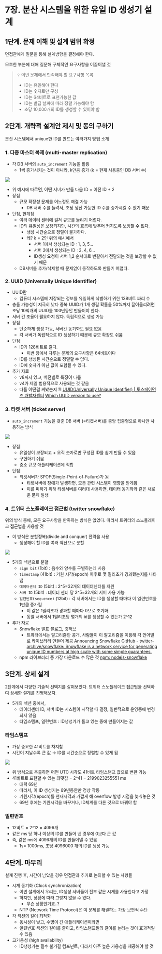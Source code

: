 # 7장. 분산 시스템을 위한 유일 ID 생성기 설계

## 1단계. 문제 이해 및 설계 범위 확정

면접관에게 질문을 통해 설계방향을 결정해야 한다.

모호한 부분에 대해 질문해 구체적인 요구사항을 이끌어낼 것

> 💡 이번 문제에서 만족해야 할 요구사항 목록
>
> - ID는 유일해야 한다
> - ID는 숫자로만 구성
> - ID는 64비트로 표현가능한 값
> - ID는 발급 날짜에 따라 정렬 가능해야 함
> - 초당 10,000개의 ID를 생성할 수 있어야 함

## 2단계. 개략적 설계안 제시 및 동의 구하기

분산 시스템에서 unique한 ID를 만드는 여러가지 방법 소개

### 1. 다중 마스터 복제 (multi-master replication)

- 각 DB 서버의 `auto_increment` 기능을 활용
  - 1씩 증가시키는 것이 아니라, k만큼 증가 (k = 현재 사용중인 DB 서버 수)

![](https://velog.velcdn.com/images/dbwogml15/post/80fd1729-880c-48be-bb7d-70fd286bf557/image.png)

- 위 예시에 따르면, 어떤 서버가 만들 다음 ID = 이전 ID + 2
- 장점
  - 규모 확장성 문제를 어느정도 해결 가능
    - DB 서버 수를 늘려서, 초당 생산 가능한 ID 수를 증가시킬 수 있기 때문
- 단점, 한계점
  - 여러 데이터 센터에 걸쳐 규모를 늘리기 어렵다.
  - ID의 유일성은 보장되지만, 시간의 흐름에 맞추어 커지도록 보장할 수 없다.
    - 생성 시간순으로 정렬이 불가하다.
    - 왜?
      k = 2인 위의 예시에서
      - 서버 1에서 생성되는 ID : 1, 3, 5…
      - 서버 2에서 생성되는 ID : 2, 4, 6…
      - ID생성 요청이 서버 1,2 순서대로 번갈아서 전달되는 것을 보장할 수 없기 때문
  - DB서버를 추가/삭제할 때 문제없이 동작하도록 만들기 어렵다.

### 2. UUID (Universally Unique Identifier)

- UUID란
  - 컴퓨터 시스템에 저장되는 정보를 유일하게 식별하기 위한 128비트 짜리 수
- 충돌 가능성이 지극히 낮다
  중복 UUID가 1개 생길 확률을 50%까지 끌어올리려면
  초당 10억개의 UUID를 100년동안 만들어야 한다.
- 서버 간 조율이 필요하지 않다. 독립적으로 생성 가능
- 장점
  - 단순하게 생성 가능, 서버간 동기화도 필요 없음
  - 각 서버가 독립적으로 ID 생성하기 때문에 규모 확장도 쉬움
- 단점
  - ID가 128비트로 길다.
    - 이번 장에서 다루는 문제의 요구사항은 64비트이다
  - ID를 생성된 시간순으로 정렬할 수 없다.
  - ID에 숫자가 아닌 값이 포함될 수 있다.
- 추가 자료
  - v8까지 있고, 버전별로 특징이 다름
  - v4가 제일 범용적으로 사용되는 것 같음
  - 다들 어떤걸 써봤는지 ?!
    [UUID(Universally Unique Identifier) | 토스페이먼츠 개발자센터](https://docs.tosspayments.com/resources/glossary/uuid)
    [Which UUID version to use?](https://stackoverflow.com/questions/20342058/which-uuid-version-to-use)

### 3. 티켓 서버 (ticket server)

- `auto_increment` 기능을 갖춘 DB 서버 (=티켓서버)를 중앙 집중형으로 하나만 사용하는 방식

![](https://daeakin.github.io//images/large-system/ticket-server.png)

- 장점
  - 유일성이 보장되고 + 오직 숫자로만 구성된 ID를 쉽게 만들 수 있음
  - 구현하기 쉬움
  - 중소 규모 애플리케이션에 적합
- 단점
  - 티켓서버가 SPOF(Single-Point-of-Failure)가 됨
    - 티켓서버에 장애가 발생하면, 모든 관련 시스템이 영향을 받게됨
    - 이를 피하기 위해 티켓서버를 여러대 사용하면, 데이터 동기화와 같은 새로운 문제 발생

### 4. 트위터 스노플레이크 접근법 (twitter snowflake)

위의 방식 중에, 모든 요구사항을 만족하는 방식은 없었다. 따라서 트위터의 스노플레이크 접근법을 사용할 것

- 이 방식은 분할정복(divide and conquer) 전략을 사용
  - 생성해야 할 ID를 여러 섹션으로 분할

![](https://velog.velcdn.com/images/bjo6300/post/4277b11a-20e3-4214-b785-5754ecdcf8aa/image.png)

- 5개의 섹션으로 분할
  - `sign bit` (1bit) : 음수와 양수를 구별하는데 사용
  - `timestamp` (41bit) : 기원 시각(epoch) 이후로 몇 밀리초가 경과했는지를 나타냄
  - `데이터센터 ID` (5bit) : 2^5=32개의 데이터센터를 지원
  - `서버 ID` (5bit) : 데이터 센터 당 2^5=32개의 서버 사용 가능
  - `일련번호(sequence)` (12bit) : 각 서버에서는 ID를 생성할 때마다 이 일련번호를 1만큼 증가킴
    - 이 값은 1밀리초가 경과할 때마다 0으로 초기화
    - 동일 서버에서 1밀리초당 몇개의 id를 생성할 수 있는가 2^12
- 추가 자료
  - Snowflake 발표 블로그, 깃허브
    - 트위터에서는 알고리즘만 공개, 사람들이 이 알고리즘을 이용해 각 언어별로 라이브러리 만들어 제공
      [Announcing Snowflake](https://blog.x.com/engineering/en_us/a/2010/announcing-snowflake)
      [GitHub - twitter-archive/snowflake: Snowflake is a network service for generating unique ID numbers at high scale with some simple guarantees.](https://github.com/twitter-archive/snowflake?tab=readme-ov-file)
  - npm 라이브러리 중 가장 다운로드 수 많은 것
    [npm: nodejs-snowflake](https://www.npmjs.com/package/nodejs-snowflake)

## 3단계. 상세 설계

2단계에서 다양한 기술적 선택지를 살펴보았다. 트위터 스노플레이크 접근법을 선택하여 상세한 설계를 진행해보자.

- 5개의 섹션 중에서,
  - 데이터센터 ID, 서버 ID는 시스템이 시작할 때 결정, 일반적으로 운영중에 변경되지 않음
  - 타임스탬프, 일련번호 : ID생성기가 돌고 있는 중에 만들어지는 값

### 타임스탬프

- 가장 중요한 41비트를 차지함
- 시간이 지날수록 큰 값 → ID를 시간순으로 정렬할 수 있게 됨

![](https://velog.velcdn.com/images/bjo6300/post/5fda4819-15f3-4dc4-9112-074528a9e252/image.png)

- 위 방식으로 추출하면 어떤 UTC 시각도 41비트 타임스탬프 값으로 변환 가능
- 41비트로 표현할 수 있는 최댓값 = 2^41 = 2199023255551 ms
  - 대략 69년
  - 따라서, 이 ID 생성기는 69년동안만 정상 작동
  - 기원시각(epoch)를 현재시각과 가깝게 해 overflow 발생 시점을 늦춰놓은 것
  - 69년 후에는 기원시각을 바꾸거나, ID체계를 다른 것으로 바꿔야 함

### 일련번호

- 12비트 = 2^12 = 4096개
- 같은 ms 당 하나 이상의 ID를 만들어 낸 경우에 0보다 큰 값
- 즉, 같은 ms에 4096개의 ID를 만들어낼 수 있음
  - 1s= 1000ms, 초당 4096000 개의 ID를 생성 가능

## 4단계. 마무리

설계 진행 후, 시간이 남았을 경우 면접관과 추가로 논의할 수 있는 사항들

- 시계 동기화 (Clock synchronization)
  - 이번 설계에서 우리는, ID생성 서버들이 전부 같은 시계를 사용한다고 가정
  - 하지만, 상황에 따라 그렇지 않을 수 있다.
    - 무슨 상황인거죠..?
  - NTP (Network Time Protocol)은 이 문제를 해결하는 가장 보편적 수단
- 각 섹션의 길이 최적화
  - 동시성이 낮고, 수명이 긴 애플리케이션이라면
  - 일련번호 섹션의 길이를 줄이고, 타임스탬프절의 길이를 늘리는 것이 효과적일 수 있음
- 고가용성 (high availability)
  - ID생성기는 필수 불가결 컴포넌트, 따라서 아주 높은 가용성을 제공해야 할 것
